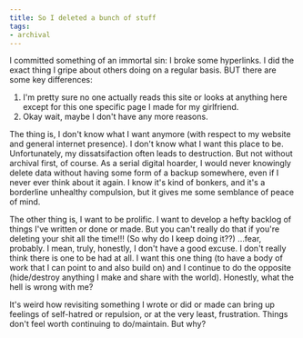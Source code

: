 ```yaml
---
title: So I deleted a bunch of stuff
tags:
- archival
---
```

I committed something of an immortal sin: I broke some hyperlinks. I did the exact thing I gripe about others doing on a regular basis. BUT there are some key differences:
1. I'm pretty sure no one actually reads this site or looks at anything here except for this one specific page I made for my girlfriend.
2. Okay wait, maybe I don't have any more reasons.

The thing is, I don't know what I want anymore (with respect to my website and general internet presence). I don't know what I want this place to be. Unfortunately, my dissatsifaction often leads to destruction. But not without archival first, of course. As a serial digital hoarder, I would never knowingly delete data without having some form of a backup somewhere, even if I never ever think about it again. I know it's kind of bonkers, and it's a borderline unhealthy compulsion, but it gives me some semblance of peace of mind.

The other thing is, I want to be prolific. I want to develop a hefty backlog of things I've written or done or made. But you can't really do that if you're deleting your shit all the time!!! (So why do I keep doing it??) ...fear, probably. I mean, truly, honestly, I don't have a good excuse. I don't really think there is one to be had at all. I want this one thing (to have a body of work that I can point to and also build on) and I continue to do the opposite (hide/destroy anything I make and share with the world). Honestly, what the hell is wrong with me?

It's weird how revisiting something I wrote or did or made can bring up feelings of self-hatred or repulsion, or at the very least, frustration. Things don't feel worth continuing to do/maintain. But why?